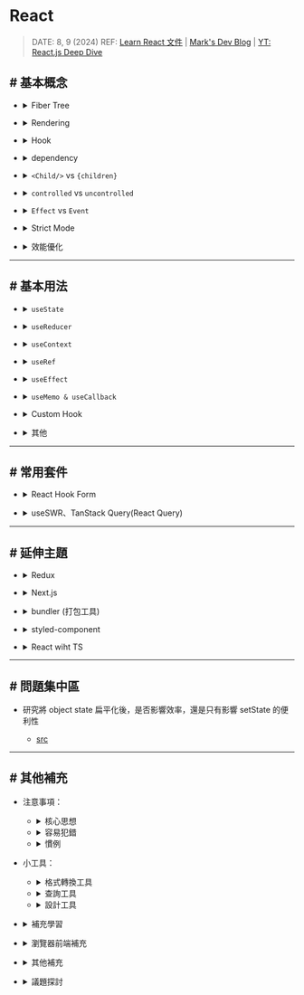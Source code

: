 ##### <!-- 收起 -->

<!----------- ref start ----------->

[Multipart Namespace Components: Addressing RSC and Dot Notation Issues]: https://ivicabatinic.from.hr/posts/multipart-namespace-components-addressing-rsc-and-dot-notation-issues
[在 useEffect 中使用 Promise + seState 會特別處理嗎 unmounted 的情況嗎？]: https://www.facebook.com/groups/f2e.tw/permalink/8209556222415004/
[Update to remove the "setState on unmounted component" warning]: https://github.com/reactwg/react-18/discussions/82
[React 文件：使用 TypeScript]: https://zh-hans.react.dev/learn/typescript
[《React 思維進化》 筆記系列]: https://medium.com/@linyawun031/react-dom-virtual-dom-與-react-element-af47110e2ec4
[Advanced React Component Design with TypeScript]: https://medium.com/漸強實驗室-crescendo-lab-engineering-blog/advanced-react-component-design-with-typescript-b679b85ad719
[Intersection Observer]: https://developer.mozilla.org/zh-CN/docs/Web/API/Intersection_Observer_API
[Object.is]: https://developer.mozilla.org/zh-CN/docs/Web/JavaScript/Reference/Global_Objects/Object/is
[Rspack]: https://rspack.dev/zh/
[webpack]: https://webpack.docschina.org/concepts/
[Vite]: https://cn.vitejs.dev/guide/
[React Compiler]: https://react.dev/learn/react-compiler
[Bundlephobia]: https://bundlephobia.com/
[簡化模擬 useState 行為]: ../src/code/useStateMock.js
[The Rules of React]: https://gist.github.com/sebmarkbage/75f0838967cd003cd7f9ab938eb1958f
[各種格式轉換]: https://transform.tools/html-to-jsx
[The how and why on React’s usage of linked list in Fiber to walk the component’s tree]: https://angularindepth.com/posts/1007/the-how-and-why-on-reacts-usage-of-linked-list-in-fiber-to-walk-the-components-tree
[In-depth explanation of state and props update in React]: https://angularindepth.com/posts/1009/in-depth-explanation-of-state-and-props-update-in-react
[Inside Fiber: in-depth overview of the new reconciliation algorithm in React]: https://angularindepth.com/posts/1008/inside-fiber-in-depth-overview-of-the-new-reconciliation-algorithm-in-react
[YT: React.js Deep Dive]: https://youtu.be/7YhdqIR2Yzo?list=PLxRVWC-K96b0ktvhd16l3xA6gncuGP7gJ
[Why React Context is Not a "State Management" Tool (and Why It Doesn't Replace Redux)]: https://blog.isquaredsoftware.com/2021/01/context-redux-differences/
[react-reconciler]: https://www.npmjs.com/package/react-reconciler
[圖解 React]: https://7km.top/main/macro-structure/
[mini-react 翻譯？]: https://github.com/lizuncong/mini-react
[Introducing the React Profiler]: https://legacy.reactjs.org/blog/2018/09/10/introducing-the-react-profiler.html
[Profile a React App for Performance]: https://kentcdodds.com/blog/profile-a-react-app-for-performance
[React as a UI Runtime]: https://overreacted.io/react-as-a-ui-runtime/
[Getting Closure on React Hooks]: https://www.swyx.io/hooks
[互動式視覺化 React hooks 時間軸]: https://julesblom.com/writing/react-hook-component-timeline
[A (Mostly) Complete Guide to React Rendering Behavior]: https://blog.isquaredsoftware.com/2020/05/blogged-answers-a-mostly-complete-guide-to-react-rendering-behavior/
[Mark's Dev Blog]: https://blog.isquaredsoftware.com/series/blogged-answers/
[React 開發者一定要知道的底層機制 — React Fiber Reconciler]: https://medium.com/starbugs/react-開發者一定要知道的底層架構-react-fiber-c3ccd3b047a1
[state structure]: https://zh-hans.react.dev/learn/choosing-the-state-structure
[React 18 effect 函式執行兩次的原因及 useEffect 常見情境]: https://medium.com/@linyawun031/react-react-18-effect-函式執行兩次的原因及-useeffect-常見情境-2dc65c18b64b
[React 18 新功能之自動批次更新]: https://juejin.cn/post/7153814771937067044
[Learn React 文件]: https://react.dev/learn
[React Profiler]: https://max80713.medium.com/使用-react-profiler-來觀察-react-web-app-的渲染狀況並進行效能優化-bde15fe3d267
[why-did-you-render]: https://segmentfault.com/a/1190000023031115

<!----------- ref end ----------->

# React

> DATE: 8, 9 (2024)
> REF: [Learn React 文件] | [Mark's Dev Blog] | [YT: React.js Deep Dive]

## # 基本概念

<!-- Fiber Tree -->

- <details close>
  <summary>Fiber Tree</summary>

  <!-- REF -->

  - <details close>
    <summary>REF</summary>

    - [React 開發者一定要知道的底層機制 — React Fiber Reconciler]
    - [Inside Fiber: in-depth overview of the new reconciliation algorithm in React]
    - [The how and why on React’s usage of linked list in Fiber to walk the component’s tree]
    - [Fiber Object](../src/code/fiber.types.ts.md)

    </details>

  <!-- 行為特性 -->

  - <details close>
    <summary>行為特性</summary>

    - `Fiber`：An unit of work for React to process
    - 改為 `Fiber`，使 render work 可切分成 `chunks`，因此可加入 `Scheduler` 按照優先程度調配 work 順序，因此也可重做 work，也可丟棄不需要的 work
    - 改變：Stack (recursion) -> `Linked List (workLoop)`。因此可隨時中斷再繼續，也可調整插入優先 work
    - Diff 改用 `heuristic algorithm`，使得 O(n³) -> `O(n)`

    </details>

  <!-- 結構分析 -->

  - <details close>
    <summary>結構分析</summary>

    - 轉換過程：`JSX` -> `React Elements` (tree) -> `Fiber Nodes` (tree)

    - Linked List 指向：`child` 指向第一個子節點，`sibling` 指向下一個兄弟節點，`return` 指向要返回的父節點

    - DFS：`child` -> `self` -> `sibling` (最後可以直接 return 回父節點)

    </details>

  <!-- 其他補充 -->

  - <details close>
    <summary>其他補充</summary>

    - 與以前的 VDOM Tree 結構不一樣，因為現在使用 Fiber object 而稱為 Fiber Tree
      (但其實就是 VDOM 的部分，但有在討論用哪個名詞較為恰當，目前查到的用詞幾乎都是稱呼 VDOM，筆記中我也直接稱為 `VDOM`)

    </details>

  <!-- 圖片說明 -->

  - <details close>
    <summary>圖片說明</summary>

    ![](../src/image/Fiber_Tree.gif)

    </details>

  </details>

<!-- Rendering -->

- <details close>
  <summary>Rendering</summary>

  <!-- REF -->

  - <details close>
    <summary>REF</summary>

    - [A (Mostly) Complete Guide to React Rendering Behavior]
    - [互動式視覺化 React hooks 時間軸]
    - [In-depth explanation of state and props update in React]

    </details>

  - 一般提到的 Render 是指 Reconciler 的 `render phase`

  <!-- 名詞解釋 -->

  - <details close>
    <summary>名詞解釋</summary>

    <!-- Render -->

    - <details close>
      <summary>Render</summary>

      - 定義：在 React 中指的是製作 VDOM
      - 細節：

        - 也就是會執行一遍 Functional Component 內部的 render logic
        - 沒使用 Hook 優化的計算都會再計算一次
        - 如果 child 的 component type & key 相同，則會直接將計算結果更新在舊有的 Fiber object

      - 解釋：

        - 為了避免與 VDOM Render 搞混，React 官方將 `browser rendering` 稱為 `painting`
        - 而在更新 real DOM 之後，瀏覽器就會重新繪製螢幕，這個過程原本應該稱為 `browser rendering`

      </details>

    <!-- Reconciliation -->

    - <details close>
      <summary>Reconciliation</summary>

      - 定義：re-render 後，VDOM 會先與 last VDOM 做比對，再將差異更新到 real DOM 的過程

      </details>

    </details>

  <!-- 渲染流程 -->

  - <details close>
    <summary>頁面渲染流程</summary>

    - 流程：`Scheduler` -> `Reconciler` -> `Renderer`

    <!-- Scheduler -->

    - <details close>
      <summary>Scheduler</summary>

      - 按照優先程度調配 Reconciler 執行 work 的順序

      </details>

    <!-- Reconciler -->

    - <details close>
      <summary>Reconciler</summary>

      - `render phase`

        - (1)製作 VDOM (2)比較新舊 VDOM 差異
        - 非同步
        - 主要目的：生成 `Fiber Tree` & `Effect List`
        - `Fiber Tree` 生成：JSX -> React Elements (tree) -> Fiber Nodes (tree)

        <!-- re-render 細節 -->

        - <details close>
          <summary>re-render 細節</summary>

          - `workInProgress tree` 生成：每個 node 各自帶有 `side effects` 的 Fiber Tree
          - `Effect List` 生成：workInProgress tree 與 current tree 比較差異，得出需要執行的 side effects 列表 (因而不用再遍歷 Tree)
          - `current tree` 更新：最後將 workInProgress tree 更新到 current tree

          </details>

      - `commit phase`

        - 套用到 real DOM (但不管 browser render 的執行)
        - 同步
        - 執行 side effect：`DOM 操作`、`部分 lifecycle method`
        - 更新 DOM 需要一氣呵成不中斷，才不會造成視覺上的不連貫
        - 此階段也就是更新圖中 DOM Tree 的部分

          ![](../src/image/Brower_Render.png)

      </details>

    <!-- Renderer -->

    - <details close>
      <summary>Renderer</summary>

      - 負責將變化的元件渲染到各種介面的畫面上

      </details>

    </details>

  <!-- 行為特性 -->

  - <details close>
    <summary>行為特性</summary>

    - `setState`、`dispatch` 後，會先檢查是否為新的 state

    - 確認為新的 state 後，會觸發 queue a re-render，先將狀態更新放進一個 queue

    <!-- 單一事件下會一起只做一次更新 (Automatic Batching：v18 前後為兩種版本) -->

    - <details close>
      <summary>單一事件下會一起只做一次更新 (Automatic Batching：以 v18 前後區分為兩種 作用範圍)</summary>

      - REF: [React 18 新功能之自動批次更新]

      - 作用範圍

        - before：every single `React event`
        - after：every single event loop tick (包含 `setTimeout`、`await` 等等)

      <!-- EX. -->

      - <details close>
        <summary>EX.</summary>

        - before：3 次 render (0 & 1 / 2 / 3)
        - after：2 次 render (0 & 1 / 2 & 3)

        ```js
        const [counter, setCounter] = useState(0)

        const onClick = async () => {
          setCounter(0)
          setCounter(1)

          const data = await fetchSomeData()

          setCounter(2)
          setCounter(3)
        }
        ```

        </details>

      </details>

    - parent 的狀態更新後，整個 parent 底下的 VDOM 都會 re-render
    - re-render 不代表 re-create Fiber object (可能會將計算結果更新 old Fiber object)
    - 如果 child 使用 React.memo()，則會先進行 props 的比較，再決定是否 re-render

    </details>

  <!-- 避免作法 -->

  - <details close>
    <summary>避免作法</summary>

    <!-- 避免在 Component 內部創建其他 Component type -->

    - <details close>
      <summary>避免在 Component 內部創建其他 Component type</summary>

      ```js
      // X 錯誤
      function ParentComponent() {
        function ChildComponent() {}

        return <ChildComponent />
      }

      // O 正確
      function ChildComponent() {}
      function ParentComponent() {
        return <ChildComponent />
      }
      ```

      </details>

    <!-- 避免在 render logic 中 setState -->

    - <details close>
      <summary>避免在 render logic 中 setState</summary>

      ```js
      // X 錯誤
      function Parent() {
        const [state, setState] = useState()
        setState()

        return <Child />
      }

      // O 正確
      function Parent() {
        const [state, setState] = useState()
        const handleClick = () => {
          setState()
        }

        return <Child onClick={handleClick} />
      }
      ```

      </details>

    </details>

  <!-- 其他補充 -->

  - <details close>
    <summary>其他補充</summary>

    - VDOM re-render 在一般情況下都算可接受範圍，而且 React 就是靠著 VDOM re-render 來快速判斷要更改哪些 real DOM 的部分
    - 主要影響效能的在於更改 real DOM
    - 可注意 `<Child />` 與 `{children}` 在 render 上的差異，一些情況可利用 `{children}` 方式避免不必要的 re-render

    </details>

  <!-- 簡易結論 -->

  - <details close>
    <summary>簡易結論</summary>

    - 一般使用情況，re-render 幾乎不影響效能
    - 但應避免濫用導致的不必要的 re-render (EX. useEffect 的濫用)
    - 只在真實感受到效能不好的地方，再針對使用 memo 等做優化

    </details>

  </details>

<!-- Hook -->

- <details close>
  <summary>Hook</summary>

  - REF: [Getting Closure on React Hooks]
  - 底層

    - 實際上，React 將一個 component 所有的 Hook 存為 fiber object 中的一個 linked list
    - 再將整個表層複製到 component 中

  - Hook 是特殊的函數，只在 React 渲染時有效 (Component、Hook)
  - 只在 component 內最頂層的作用域 call Hook

    - Hooks 將始終以相同的順序被呼叫
    - 有利於 Linter 捕捉到大多數錯誤

  </details>

<!-- dependency -->

- <details close>
  <summary>dependency</summary>

  - 行為定義

    - default：每次渲染都執行
    - empty array：僅在元件掛載時執行
    - dependencies：檢查全部都不變，則跳過內部邏輯執行

  - 只能 & 只需 & 必需依賴 `reactive values`
  - reactive values：`props`、`state`、`memo`、`callback`、`parent's ref & setState`..etc (包含從這些值計算而來的值)
  - 透過 [Object.is] 進行比較

  </details>

<!-- `<Child />` vs `{children}` -->

- <details close>
  <summary><code>&lt;Child/&gt;</code> vs <code>{children}</code></summary>

  - `<Child />` 是在 parent 上渲染 Child。`{children}` 則是將渲染好的 children 傳入
  - 因此使用 `{children}` 可以用來分離 state 與 UI，避免 parent 的 state 改變觸發 children 進行不必要的 re-render
  - 當 `{children}` 本身內部進行 re-render 時，因為可以重用 Fiber object，所以也不會造成 parent 不必要的 re-render

  ```js
  // EX. Click 之後，"<Child />" 會 re-render，但 "children" 不會 re-render

  function Parent({ children }) {
    const [state, setState] = useState(0)
    const handleClick = () => setState(state + 1)

    return (
      <>
        <button onClick={handleClick}>Click</button>
        <Child />
        {children}
      </>
    )
  }
  ```

  </details>

<!-- controlled vs uncontrolled component -->

- <details close>
  <summary><code>controlled</code> vs <code>uncontrolled</code></summary>

  - controlled component：狀態由 parent (prop) 控制
  - uncontrolled component：狀態由 self (state 或 DOM) 控制

  </details>

<!-- Effect & Event -->

- <details close>
  <summary><code>Effect</code> vs <code>Event</code></summary>

  - Effect：監聽`狀態改變`，自動做的事

    - EX. 特定頁面渲染時，自動執行的事

  - Event：監聽某個`動作觸發`，執行的事

    - EX. onClick 時觸發的事

  - 衍伸

    - useEffectEvent 則是想在 Effect 中，監聽 "執行 Effect" 這個`動作`時，觸發執行的 Event

  </details>

<!-- Strict Mode -->

- <details close>
  <summary>Strict Mode</summary>

  - REF: [React 18 effect 函式執行兩次的原因及 useEffect 常見情境]

  - React 18 嚴格模式下，會在 `開發模式` 中故意調用兩次 setState、mount 等等，用來檢測是否有不期望的副作用

  - EX. 可看到出現兩次 log

    ```js
    setNumber((n) => {
      console.log(n)
      return n + 1
    })
    ```

  </details>

<!-- 效能優化 -->

- <details close>
  <summary>效能優化</summary>

  - 工具：React DevTools Profiler

    - [Introducing the React Profiler]
    - [Profile a React App for Performance]

  - 參考方向

    - 60 FPS 符合一般人眼需求，此時一幀約為 16 ms，因此若一次 re-render 超過 `16 ms`，則會有體感上的不順暢

  - 其他補充

    - `transform` 可避免 reflow，會直接 repaint，只用 GPU 計算，讓畫面看起來有改變

    <!-- React 針對每一幀的優化的一種做法 -->

    - <details close>
      <summary>React 針對每一幀的優化的一種做法</summary>
      - 一幀：Events -> JS -> rAF -> Layout -> Paint -> rIC
      - 並非每一幀都會執行 rIC，只有在做完前面流程後，還有剩餘的時間才會執行
      - 如果執行了 rIC，需等該 rIC 的 callback 執行結束後才進入下一幀
      - React 將一些高優先級如 animation 放到 rAF，而一些低優先級如 network I/O 放到 rIC

      </details>

  - 注意事項

    - React 在`開發模式`中，運行速度慢很多
    - 絕對渲染時間：不要使用`開發模式`來測量，僅使用`生產模式`做測量

  </details>

---

## # 基本用法

<!-- useState -->

- <details close>
  <summary><code>useState</code></summary>

  <!-- 使用時機 -->

  - <details close>
    <summary>使用時機</summary>

    - 普通變數無法滿足時，才使用 state
    - 需要記憶狀態且觸發 render 的情境

    </details>

  <!-- 行為特性 -->

  - <details close>
    <summary>行為特性</summary>

    - [簡化模擬 useState 行為]
    - 如同一張快照，在同一次渲染過程中不變
    - 同一次事件內，批次處理 (`batching`) 所有 setState

    <!-- setState 若使用函數當參數，此函數稱 `updater function`，執行時會取出新的 state 來處理 -->

    - <details close>
      <summary>setState 若使用函數當參數，此函數稱 <code>updater function</code>，執行時會取出新的 state 來處理</summary>

      ```js
      // EX. updater function: (ms) => ms + 1
      setMyState((ms) => ms + 1)
      ```

      </details>

    </details>

  <!-- 推薦作法 -->

  - <details close>
    <summary>推薦作法</summary>

    - <details close>
      <summary>將<code>相關的</code>盡可能合併為更少的 state</summary>

      ```js
      // X
      const [x, setX] = useState(0)
      const [y, setY] = useState(0)

      // O
      const [position, setPosition] = useState({ x: 0, y: 0 })
      ```

      ```js
      // X
      const [isSending, setIsSending] = useState(false)
      const [isSent, setIsSent] = useState(false)

      // O
      const [status, setStatus] = useState('typing') // 'typing', 'sending', 'sent'
      const isSending = status === 'sending'
      const isSent = status === 'sent'
      ```

      </details>

    - 盡可能將 state 放在 child
    - 狀態提升：將 shared state 往上提，往下傳
    - 透過 `reducer` 來減少「不可能」state (可視作 "組合 state")

    </details>

  <!-- 避免作法 -->

  - <details close>
    <summary>避免作法</summary>

    - 避免對 state 做任何 mutation

    <!-- 避免重複的 state -->

    - <details close>
      <summary>避免重複的 state</summary>

      ```js
      const [items, setItems] = useState(initialItems)
      // X 與 items 重複
      const [selectedItem, setSelectedItem] = useState(items[0])
      // O 只保留必要的
      const [selectedId, setSelectedId] = useState(0)
      ```

      </details>

    <!-- 避免冗餘 -->

    - <details close>
      <summary>避免冗餘</summary>

      - 在渲染期間從 props 或 state 中計算出一些訊息，則不應該再放到該元件的其他 state 中

      </details>

    <!-- 避免過度巢狀 -->

    - <details close>
      <summary>避免過度巢狀</summary>

      - 建議將巢狀結構`扁平化`(`規範化`) ([扁平化範例](../src/code/flat_struct.js))
      - 若情況允許，則用子元件攤平，比較易懂

      </details>

    - 避免在 state 中鏡像 props (除非想防止更新 prop，而此時通常 prop 命名為 initialXX 或 defaultXX)

    </details>

  <!-- 其他補充 -->

  - <details close>
    <summary>其他補充</summary>

    - 將 state 視為變動的部分 -> 可變動的越多，bug 也越易出現
    - "讓你的狀態盡可能簡單，但不要過於簡單"
    - `Single source of truth`：對於每個獨特的狀態，都應該存在且只存在於一個指定的元件中作為 state。這項原則也被稱為擁有 "可信任單一資料來源"
    - REF: [state structure]

    </details>

  </details>

<!-- useReducer -->

- <details close>
  <summary><code>useReducer</code></summary>

  <!-- 使用時機 -->

  - <details close>
    <summary>使用時機</summary>

    - 有太過複雜的 setState 邏輯時，將狀態的邏輯統一寫在 reducer 內，達到`關注點分離`
    - 一整套的 setState 組合 (EX. 一個 action 要對兩個 state 做更新的組合)

    </details>

  <!-- 行為特性 -->

  - <details close>
    <summary>行為特性</summary>

    - `dispatch` 一個 `action` 到 `reducer` 中，依照其中的邏輯進行更新 `state`
    - 透過發送要做的動作，有別於 `useState` 是直接告知要改為哪個 state
    - dispatch (function) / action (object) / reducer (function)

    </details>

  <!-- 推薦作法 -->

  - <details close>
    <summary>推薦作法</summary>

    - 建議使用 `switch / case` 寫法，且都用 `{ }` 包住
    - 維持 pure 寫法
    - 一個有意義的 action，會是組合所有相關 state 的更新，在同一次 dispatch 中進行 (而不是每個 state 分開做 dispatch)

    </details>

  <!-- 避免作法 -->

  - <details close>
    <summary>避免作法</summary>

    - 避免將其他`業務邏輯`也移動到 reducer，而是只放`狀態更新`的邏輯

    </details>

  <!-- 其他補充 -->

  - <details close>
    <summary>其他補充</summary>

    - 命名由來參考 `reduce()`。都是接受 當前狀態 和 action，然後返回 下個狀態
    - 因為獨立在 component 外，所以可以單獨做狀態更新邏輯的`測試`
    - 常與 `context` 搭配使用

    </details>

  </details>

<!-- useContext -->

- <details close>
  <summary><code>useContext</code></summary>

  <!-- 使用時機 -->

  - <details close>
    <summary>使用時機</summary>

    - 多個 component 中需共用 state
    - 多層巢狀 component 的組合

    </details>

  <!-- 行為特性 -->

  - <details close>
    <summary>行為特性</summary>

    - 讓 props 直達目的 component，而不需透過中間層傳遞
    - 更直接知道 props 來源，而不需再一層層追朔
    - 當 state 更新時，取用 state (也就是使用 useContext) 的 child 都會排進 re-render

    <!-- 在同一次 state 更新中，同一個 component 只會進行一次 re-render -->

    - <details close>
      <summary>在同一次 state 更新中，同一個 component 只會進行一次 re-render</summary>

      - EX. 巢狀中可能 (1) parent re-render 觸發 child re-render (2) child 本身也使用 useContext 也觸發 re-render
      - 但因為 parent 觸發的會先進行，此時 child re-render 後將 child 自身的 render queue 也清空了，因此就不會再 re-render 一次

      </details>

    </details>

  <!-- 推薦作法 -->

  - <details close>
    <summary>推薦作法</summary>

    - 用來管理複雜的狀態時，搭配 reducer 使用，會建議將 state & dispatch 分別建立兩個 context
    - 若傳遞的 value 是 object，則需使用 `usememo` 優化
    - 可適時將 (1) provider 包覆下 (2) 使用 `useContext` 下 的第一層 child 進行 `React.memo()` 優化
      (讓只有真的使用 `useContext` 的那些 component 進行 re-render)
      (但依然是只在效能耗費很大情況下使用)

    </details>

  <!-- 避免作法 -->

  - <details close>
    <summary>避免作法</summary>

    - 避免過度使用。在使用之前，先試試 (1)傳遞 props (2)將 JSX 當作 children 傳遞。兩者皆無法滿足才使用 context

    </details>

  <!-- 其他補充 -->

  - <details close>
    <summary>其他補充</summary>

    - 注意 context 並非 狀態管理工具
    - 可搭配客製化 Hook 使用
    - 一般在 Theme、Auth、Route 會使用

    </details>

  <!-- 經驗分享 -->

  - <details close>
    <summary>經驗分享</summary>

    - 使用 context 做全域時，即便在一個有 2000 個 component 的專案中，也不會感受到 re-render 的卡頓

    </details>

  </details>

<!-- useRef -->

- <details close>
  <summary><code>useRef</code></summary>

  <!-- 使用時機 -->

  - <details close>
    <summary>使用時機</summary>

    - 當希望元件「記住」訊息，但不觸發渲染
    - 用於低階 component 內的 DOM
    - 常用來儲存 `timeout ID`、`DOM 元素`、`其他不影響渲染的物件`

      - 呼叫 React 未暴露的瀏覽器 API
      - 當一則資訊僅被事件處理器需要，且更改它不需要重新渲染時

    </details>

  <!-- 行為特性 -->

  - <details close>
    <summary>行為特性</summary>

    <!-- 模擬 useRef 行為 -->

    - <details close>
      <summary>簡化模擬 useRef 行為</summary>

      ```js
      // React 内部
      function useRef(initialValue) {
        const [ref, unused] = useState({ current: initialValue })
        return ref
      }
      ```

      </details>

    - ref 就像是元件的一個不被 React 追蹤的秘密口袋
    - 更新時不會觸發 re-render
    - JSX 上的 `ref` 是 React 的屬性，而非原生 HTML 屬性

    </details>

  <!-- 使用方式 -->

  - <details close>
    <summary>使用方式</summary>

    <!-- 存取 DOM 元素，可以傳遞 `Ref Object` 或 `Callback` -->

    - <details close>
      <summary>存取 DOM 元素，可以傳遞 <code>Ref Object</code> 或 <code>Callback</code></summary>

      <!-- Ref Object -->

      - <details close>
        <summary>Ref Object</summary>

        - EX. `<div ref={myRef}>`
        - React `自動`處理
        - 會將對應的 DOM 元素放入 myRef.current
        - 當元素從 DOM 中刪除時，會將 myRef.current 更新為 null

        </details>

      <!-- Callback -->

      - <details close>
        <summary>Callback</summary>

        - EX. `<div ref={(node)=>{ myRef.current=node }}>`
        - 需要`手動`處理寫入與移除
        - 未知數量的情況下，就得使用 callback

          ```js
          function Component({ items }) {
            const itemsRef = useRef(null)

            const getMap = () => {
              if (!itemsRef.current) itemsRef.current = new Map()
              return itemsRef.current
            }

            const callbackRef = (node) => {
              const map = getMap()
              if (node) map.set(cat, node)
              else map.delete(cat)
            }

            // 未來版本提供的使用方式，如同 useEffect 那樣使用 return
            const callbackRef2 = (node) => {
              const map = getMap()
              map.set(cat, node)

              return () => {
                map.delete(cat)
              }
            }

            return (
              <>
                items.map((item) => <div key={item.id} ref={callbackRef} />)
              </>
            )
          }
          ```

        </details>

      </details>

    <!-- `React.forwardRef()`：用以包住 child，才能讓 ref 往 child 傳遞下去 -->

    - <details close>
      <summary><code>React.forwardRef()</code>：用以包住 child，才能讓 ref 往 child 傳遞下去</summary>

      - React 故意為之，在一般情況阻擋 ref 傳遞。而必須刻意使用 forwardRef

      </details>

    <!-- `useImperativeHandle`：在 child 中，用以指定暴露給外部的 ref 範圍 -->

    - <details close>
      <summary><code>useImperativeHandle</code>：在 child 中，用以指定暴露給外部的 ref 範圍</summary>

      - parent 的 ref 將只是由 useImperativeHandle 建立的 object，而不是 DOM 元素

      ```js
      // EX. 如此 parent 只能 ref 到 input 的 focus()
      const MyInput = forwardRef((props, ref) => {
        const realInputRef = useRef(null)

        useImperativeHandle(ref, () => ({
          focus() {
            realInputRef.current.focus()
          },
        }))

        return <input {...props} ref={realInputRef} />
      })
      ```

      </details>

    </details>

  <!-- 推薦作法 -->

  - <details close>
    <summary>推薦作法</summary>

    - 視為脫圍機制：只用在溝通 React 外系統
    - 用於非破壞性操作 (EX. 聚焦、滾動、測量)
    - 用於`低階`而非高階 component 中，以避免對 DOM 結構的意外依賴 (EX. 在 button 而不要在 page)

    </details>

  <!-- 避免作法 -->

  - <details close>
    <summary>避免作法</summary>

    - 避免在渲染過程中讀取或寫入 ref.current
    - 避免用來更改由 React 管理的 DOM 節點 (EX. ref.current.remove())
    - 如果很大一部分 應用程式邏輯 和 資料流 都依賴 ref，可能需要重新思考使用方式

    </details>

  </details>

<!-- useEffect -->

- <details close>
  <summary><code>useEffect</code></summary>

  <!-- 使用時機 -->

  - <details close>
    <summary>使用時機</summary>

    - 脱危機制：用來跟外部系統互動，用來將元件與 React 以外的系統同步
    - 只能做兩件事：開始同步某些東西，然後停止同步它
    - 用在當只要元件渲染就必需觸發的事件，而不是綁定特定事件的情況

    - 常用情境

      - 元件出現在螢幕上時發送的分析日誌
      - 設定伺服器連線、網路、第三方函式庫
      - 根據 state 控制非 React 元件

    </details>

  <!-- 行為特性 -->

  - <details close>
    <summary>行為特性</summary>

    - 開始同步外部系統：useEffect 內部所寫的就是同步的動作
    - 停止同步外部系統：return 所寫的就是 cleanup 的動作
    - component 卸載時，也會執行最後一次 cleanup

    <!-- dependency 更新，執行順序：`state 更新觸發 re-render` -> `commit to real DOM` -> `useEffect 檢查 dependency` -> `last useEffect cleanup` -> `重新執行 useEffect` -->

    - <details close>
      <summary>dependency 更新，執行順序：<code>state 更新觸發 re-render</code> -> <code>commit to real DOM</code> -> <code>useEffect 檢查 dependency</code> -> <code>last useEffect cleanup</code> -> <code>重新執行 useEffect</code></summary>

      - 有機會在正式環境再用以下範例做一次實驗驗證

        - 因為在官網文件上的 sandbox 執行時，會等 useEffect 執行完成才更新畫面

        ```js
        import { useState, useEffect } from 'react'
        const serverUrl = 'https://localhost:1234'

        function ChatRoom({ roomId }) {
          console.log('render11...')
          const now = performance.now()
          while (performance.now() - now < 5000) {}

          useEffect(() => {
            const connection = createConnection(serverUrl, roomId)
            const now = performance.now()
            while (performance.now() - now < 5000) {}
            console.log('connect...')
            connection.connect()

            return () => {
              const now = performance.now()
              while (performance.now() - now < 5000) {}
              console.log('cleanup...')
              connection.disconnect()
            }
          }, [roomId])

          const now = performance.now()
          while (performance.now() - now < 5000) {}
          console.log('render22...')

          return <h1>歡迎到 {roomId}！</h1>
        }

        export default function App() {
          const [roomId, setRoomId] = useState('general')
          const [show, setShow] = useState(false)
          return (
            <>
              <label>
                選擇聊天室：{' '}
                <select
                  value={roomId}
                  onChange={(e) => setRoomId(e.target.value)}
                >
                  <option value='general'>一般</option>
                  <option value='travel'>旅遊</option>
                  <option value='music'>音樂</option>
                </select>
              </label>
              <button onClick={() => setShow(!show)}>
                {show ? '關閉' : '打開'}
              </button>
              {show && <hr />}
              {show && <ChatRoom roomId={roomId} />}
            </>
          )
        }

        function createConnection(serverUrl, roomId) {
          return {
            connect() {
              console.log('✅ 連接 "' + roomId + '" 房間：' + serverUrl + '...')
            },
            disconnect() {
              console.log('❌ 斷開 "' + roomId + '" 房間：' + serverUrl)
            },
          }
        }
        ```

      </details>

    </details>

  <!-- 推薦作法 -->

  - <details close>
    <summary>推薦作法</summary>

    - 時常優先思考是否不需要 Effect，而是適合其他方法。Effect 被當作最後手段 (`Event` 是執行 side effect 的最佳位置，如 onClick)
    - 程式碼中的每個 Effect 應該代表一個「獨立的同步過程」，但避免將一個內聚的邏輯拆分成多個獨立的 Effects
    - 對每個 Effect 單獨思考，而不是以 component 的生命週期的角度思考
    - 大部分使用上，都會需要指定 cleanup 動作
    - 盡可能少直接使用`原始 useEffect` (應該包成 custom hook)
    - 將不必要或不想要觸發 Effect 的邏輯 (非響應式邏輯) 分離出來 (目前可用 useRef，未來使用 useEffectEvent)

    <!-- 將 Effect 中，不需要呈現在畫面的變數，用 useRef 取代 useState -->

    - <details close>
      <summary>將 Effect 中，不需要呈現在畫面的變數，用 useRef 取代 useState</summary>

      ```js
      // 例如讓按鈕可以清除監聽，需要控制他，但不用畫出他
      function Component() {
        const id = useRef(null)

        const handleClear = () => {
          clearInterval(id)
          id.current = null
        }

        useEffect(() => {
          id.current = setInterval(() => {}, 1000)
          return handleClear
        }, [])

        return <button onClick={handleClear}>Clear</button>
      }
      ```

      </details>

    <!-- Race Condition (競態條件)：用 ignore 來避免非同步產生的覆蓋 -->

    - <details close>
      <summary>Race Condition (競態條件)：用 ignore 來避免非同步產生的覆蓋</summary>

      ```js
      useEffect(() => {
        let ignore = false

        async function startFetching() {
          const json = await fetchTodos(userId)
          if (!ignore) setTodos(json)
        }

        startFetching()

        return () => {
          ignore = true
        }
      }, [userId])
      ```

      </details>

    <!-- Effect 中使用 setState 時，若不需依賴該 state 的情況下，則使用 callback 方式來 setState -->

    - <details close>
      <summary>Effect 中使用 setState 時，若不需依賴該 state 的情況下，則使用 callback 方式來 setState</summary>

      - EX. `setMessages(msgs => [...msgs, receivedMessage])`

      </details>

    </details>

  <!-- 避免作法 -->

  - <details close>
    <summary>避免作法</summary>

    - 避免用來處理「特定的使用者互動」事件 (優先考慮放在 onClick 等地方做處理)
    - 避免自己選擇 dependency，而是將需要的都放進來，把不想要依賴的部分重構

    <!-- 避免將 object 當作 dependency (而是用 obj.property) -->

    - <details close>
      <summary>避免將 object 當作 dependency (而是用 obj.property)</summary>

      - 雖然 parent re-render 本來就會使 child re-render，所以傳入 object prop 也可以。但需注意 child 的 useEffect 等使用 prop 當 dependency 的寫法

      ```js
      // X
      function Component({ props }) {
        useEffect(() => {
          dosomething(props.id, props.name)
        }, [props])
      }

      // O
      function Component({ props }) {
        useEffect(() => {
          dosomething(props.id, props.name)
        }, [props.id, props.name])
      }

      // O
      function Component({ props }) {
        const { id, name } = props
        useEffect(() => {
          dosomething(id, name)
        }, [id, name])
      }
      ```

      </details>

    <!-- 避免用來監聽一個 state 再去更新另一個 state (而是直接寫在 render logic) -->

    - <details close>
      <summary>避免用來監聽一個 state 再去更新另一個 state (而是直接寫在 render logic)</summary>

      - 因為 state 改變就會 re-render，就會重跑一次 rednder logic
      - 若是想減少昂貴的計算，則是用 `useMemo`

      ```js
      // X
      function Component() {
        const [state1, setState1] = useState()
        const [state2, setState2] = useState()

        useEffect(() => {
          setState2(state1 + 1)
        }, [state1])
      }

      // O
      function Component() {
        const [state1, setState1] = useState()
        const state2 = state1 + 1
      }
      ```

      ```js
      // X
      function Component({ items }) {
        const [selection, setSelection] = useState(null)

        useEffect(() => {
          setSelection(null)
        }, [items])
      }

      // O
      function Component({ items }) {
        const [selectedId, setSelectedId] = useState(null)
        const selection = items.find((item) => item.id === selectedId) ?? null
      }
      ```

      </details>

    <!-- 避免用來處理只需在 APP 啟動時做一次的初始化動作 (而是放在 React 之外處理) -->

    - <details close>
      <summary>避免用來處理只需在 APP 啟動時做一次的初始化動作 (而是放在 React 之外處理)</summary>

      - 在 APP 的 root 中執行這些內容，而不要在其他 component 頂層執行
      - 若有需要 React 內的值，則在 APP 的 root 中的 useEffect 中處理一次

      </details>

    <!-- 避免在不適合情境使用 `Effect Chain` -->

    - <details close>
      <summary>避免在不適合情境使用 <code>Effect Chain</code></summary>

      - 面臨問題

        - 造成過多次不必要的 re-render
        - 隨著程式碼不斷擴展，很容易不符合新的需求，且難以調整

      - 推薦方法

        - 在 render logic 做計算
        - 在 event functiion 處理判斷邏輯

      - 適用 Effect Chain 的情境

        - 需要`連動的選單`，才確實適合用 `Effect Chain` (EX. 選了國家，才能列出該國家的城市供選擇)

      </details>

    </details>

  <!-- 其他補充 -->

  - <details close>
    <summary>其他補充</summary>

    - React 中將 `Effect` 名詞用來專指 useEffect 所執行內容，廣義的副作用則稱作 side effect

    - `useLayoutEffect` 是 useEffect 的一個變種，可以在 `repaint` 之前觸發，可讓使用者不會看到畫面的變化，而是直接看到最後結果

    - 不能在 server 中執行 Effect

    </details>

  </details>

<!-- useMemo & useCallback -->

- <details close>
  <summary><code>useMemo & useCallback</code></summary>

  <!-- 使用時機 -->

  - <details close>
    <summary>使用時機</summary>

    - 效能優化
    - 理論上，位於越父層的，越需要使用？

    </details>

  <!-- 行為特性 -->

  - <details close>
    <summary>行為特性</summary>

    </details>

  <!-- 推薦作法 -->

  - <details close>
    <summary>推薦作法</summary>

    </details>

  <!-- 避免作法 -->

  - <details close>
    <summary>避免作法</summary>

    - 避免過早使用 useCallback 和 useMemo 等，而是等到出現效能問題的位置，才進行使用

    </details>

  <!-- 其他補充 -->

  - <details close>
    <summary>其他補充</summary>

    - 分析工具：[why-did-you-render] | [React Profiler]

    </details>

  </details>

<!-- Custom Hook -->

- <details close>
  <summary>Custom Hook</summary>

  <!-- 使用時機 -->

  - <details close>
    <summary>使用時機</summary>

    - 用來將 Effect 與 Component 解耦
    - 用來將關注點分離，使 Component 內部只需關注使用的功能，而不會有雜亂的邏輯
    - 用來將相同狀態更新邏輯，給不同 Component 使用

    </details>

  <!-- 行為特性 -->

  - <details close>
    <summary>行為特性</summary>

    - 共享的是`狀態邏輯`，而不是狀態本身

    </details>

  <!-- 推薦作法 -->

  - <details close>
    <summary>推薦作法</summary>

    - 只用在包裝成具體的高階功能

    <!-- 從建立 Custom Hook `清晰的命名`開始 -->

    - <details close>
      <summary>從建立 Custom Hook <code>清晰的命名</code>開始</summary>

      - 如果想不到一個清晰的名稱，可能 Effect 和 Component 其他邏輯耦合度太高，還沒做好被分離的準備
      - 同步外部系統，應使用系統特定術語，且對熟悉該系統的人清晰即可

      </details>

    - 回傳通常以 object 而不是 array (除了包裝 useState 等，固定格式)

    - 命名格式為 use 開頭、駝峰式

    </details>

  <!-- 避免作法 -->

  - <details close>
    <summary>避免作法</summary>

    - 避免將沒有計劃在內部引用其他 Hook 的函數做成 Hook (而是做成 util)
    - 避免包裝成 useEffect 本身的替代品和「生命週期」的 Hook (EX. 避免使用 useMount)

    </details>

  <!-- 其他補充 -->

  - <details close>
    <summary>其他補充</summary>

    - 隨著時間的推移，大部分 Effect 都會存在於 Custom Hook 內部

    </details>

  </details>

<!-- 其他 -->

- <details close>
  <summary>其他</summary>

  <!-- useSyncExternalStore -->

  - <details close>
    <summary><code>useSyncExternalStore</code></summary>

    - 用來訂閱 React 外部可變的值 (外部 store)

    <!-- 說明範例 -->

    - <details close>
      <summary>說明範例</summary>

      <!-- 原本做法：透過 useEffect 手動訂閱 store，並不理想 -->

      - <details close>
        <summary>原本做法：透過 useEffect 手動訂閱 store，並不理想</summary>

        ```js
        // X
        function useOnlineStatus() {
          const [isOnline, setIsOnline] = useState(true)

          useEffect(() => {
            function updateState() {
              setIsOnline(navigator.onLine)
            }

            updateState()

            window.addEventListener('online', updateState)
            window.addEventListener('offline', updateState)
            return () => {
              window.removeEventListener('online', updateState)
              window.removeEventListener('offline', updateState)
            }
          }, [])

          return isOnline
        }

        function ChatIndicator() {
          const isOnline = useOnlineStatus()
        }
        ```

        </details>

      <!-- 推薦做法：改用 useSyncExternalStore 訂閱外部 store -->

      - <details close>
        <summary>推薦做法：改用 useSyncExternalStore 訂閱外部 store</summary>

        ```js
        // O
        function subscribe(callback) {
          window.addEventListener('online', callback)
          window.addEventListener('offline', callback)
          return () => {
            window.removeEventListener('online', callback)
            window.removeEventListener('offline', callback)
          }
        }

        function useOnlineStatus() {
          return useSyncExternalStore(
            subscribe, // 函數不變，則不會重新訂閱
            () => navigator.onLine, // client 取值方式
            () => true // server 取值方式
          )
        }

        function ChatIndicator() {
          const isOnline = useOnlineStatus()
        }
        ```

        </details>

      </details>

    </details>

  <!-- flushSync -->

  - <details close>
    <summary><code>flushSync</code></summary>

    - 用於使 setState 立即觸發 re-render 後，再執行接下去的程式碼
    - EX. 在單次事件中，setState 後使用 ref 讀取 DOM 元素，必須先觸發 re-render 才能得到新的資訊

    </details>

  <!-- Suspense -->

  - <details close>
    <summary><code>Suspense</code></summary>

    - 當 child 還沒好之前，給一個 loading page 用

    </details>

  <!-- use -->

  - <details close>
    <summary><code>use</code> (future)</summary>

    - 設計用意：讓你之後遷移到最終推薦方式你所需要的修改更少

    </details>

  <!-- useEffectEvent -->

  - <details close>
    <summary><code>useEffectEvent</code> (future)</summary>

    - 定義：在 Effect 中，監聽 `執行 Effect` 這個`動作`時，觸發執行的 Event

    <!-- 使用時機 -->

    - <details close>
      <summary>使用時機</summary>

      - 用來使 Effect 內部可以將不需觸發 Effect 的部分提取出來
      - 將 Effect 中 不需響應 與 需要響應 的部分分離

      </details>

    <!-- 最佳實作 -->

    - <details close>
      <summary>最佳實作</summary>

      - 只在 Effect 中，呼叫用 useEffectEvent 建立的 function
      - 永遠不可傳遞給其他 component / hook
      - 永遠伴隨著使用他的 Effect，兩者視為唯一個組合

      </details>

    <!-- 範例說明 -->

    - <details close>
      <summary>範例說明</summary>

      <!-- 問題：使用上並不希望 theme 改變就重連一次 -->

      - <details close>
        <summary>問題：使用上並不希望 theme 改變就重連一次</summary>

        ```js
        function ChatRoom({ roomId, theme }) {
          useEffect(() => {
            const connection = createConnection(serverUrl, roomId)
            connection.on('connected', () => {
              showNotification('Connected!', theme)
            })
            connection.connect()
            return () => connection.disconnect()
          }, [roomId, theme])
        }
        ```

        </details>

      <!-- 解法：使用 `useEffectEvent`，但還在開發中 -->

      - <details close>
        <summary>解法：使用 <code>useEffectEvent</code>，但還在開發中</summary>

        ```js
        function ChatRoom({ roomId, theme }) {
          const onConnected = useEffectEvent(() => {
            showNotification('Connected!', theme)
          })

          useEffect(() => {
            const connection = createConnection(serverUrl, roomId)
            connection.on('connected', () => {
              onConnected()
            })
            connection.connect()
            return () => connection.disconnect()
          }, [roomId])
        }
        ```

        </details>

      <!-- 替代方案：使用 `useRef` -->

      - <details close>
        <summary>替代方案：使用 <code>useRef</code></summary>

        - 我認為差異點在於寫法較不簡潔，且無法透過現有功能自己包裝出一個模擬的 `useEffectEvent`

        ```js
        function ChatRoom({ roomId, theme }) {
          const onConnectedRef = useRef()

          useEffect(() => {
            onConnectedRef.current = () => {
              showNotification('Connected!', theme)
            }
          }, [theme])

          useEffect(() => {
            const connection = createConnection(serverUrl, roomId)
            connection.on('connected', () => {
              onConnectedRef.current()
            })
            connection.connect()
            return () => connection.disconnect()
          }, [roomId])
        }
        ```

        </details>

      </details>

    </details>

  </details>

---

## # 常用套件

<!-- React Hook Form -->

- <details close>
  <summary>React Hook Form</summary>

  - 行為特性：

    - 將渲染的控制狀態交還給瀏覽器原生，submit 時才更新 react 狀態
    - 因為一般來說，react 不需要知道這些狀態改變，只需要 submit 時再知道結果

  - 差異比較：

    - Formik 則是直接與 react state 做綁定同步

  - 發展簡史：

    - Formik 在更早期開發出來，後來 React Hook Form 才出現，使用量在 2022 出現交叉點
    - 目前 React Hook Form 作法更多人推薦

  </details>

<!-- useSWR、TanStack Query -->

- <details close>
  <summary>useSWR、TanStack Query(React Query)</summary>

  - 專門用來處理 fetch 的套件

  <!-- 在 Effect 處理 fetch，而不使用套件面臨的問題 -->

  - <details close>
    <summary>在 Effect 處理 fetch，而不使用套件面臨的問題</summary>

    - 無法 preload & cache

      - render 後才執行 Effect

    - 需處理 Race Condition

      ```js
      function SearchResults({ query }) {
        const [page, setPage] = useState(1)
        const params = new URLSearchParams({ query, page })
        const results = useData(`/api/search?${params}`)

        function handleNextPageClick() {
          setPage(page + 1)
        }
      }

      function useData(url) {
        const [data, setData] = useState(null)

        useEffect(() => {
          let ignore = false
          fetch(url)
            .then((response) => response.json())
            .then((json) => {
              if (!ignore) {
                setData(json)
              }
            })
          return () => {
            ignore = true
          }
        }, [url])

        return data
      }
      ```

    - 容易造成 network waterfall

      - parent Effect 中 fetch，又再觸發 child re-render，child 中又 fetch 又影響他的 child

    - 無法在 server 執行

      - SSR 則需要等 client render 後才能 fetch

    </details>

  <!-- useSWR vs TanStack Query -->

  - <details close>
    <summary>useSWR vs TanStack Query</summary>

    - useSWR (Stale While Revalidate)：用在小型專案，適合那些需要基本的自動重新驗證（refetch）的專案
    - TanStack Query：用在更複雜專案，擁有更加全面的資料管理解決方案，更複雜的 cache、同步、背景更新 等功能

    </details>

  </details>

---

## # 延伸主題

<!-- TODO:此部分內容長大後可以拆分到新檔案 -->

<!-- Redux -->

- <details close>
  <summary>Redux</summary>

  - REF：[Why React Context is Not a "State Management" Tool (and Why It Doesn't Replace Redux)]

  - React-Redux 僅透過 context 傳遞 Redux store instance，而不是當前 state
  - Mark 觀點：如果在應用程式中超過了 2-3 個與狀態相關的 context，那麼等於重新發明弱版 React-Redux，則該切換到使用 Redux

  - `Redux Toolkit` 提供了工具來簡化 Redux 的開發流程，減少 boilerplate
    - EX. 使用 `createSlice` 自動生成 action 和 reducer
    - 使用 `RTK Query` 甚至可能比使用 context 自己處理，還要少 boilerplate

  </details>

<!-- Next.js -->

- <details close>
  <summary>Next.js</summary>

  </details>

<!-- bundler (打包工具) -->

- <details close>
  <summary>bundler (打包工具)</summary>

  - [webpack]
  - [Vite]
  - [React Compiler]
  - [Rspack]

    - rspack 比較像是 webpack, rollup, esbuild 這類更底層的工具
    - rsbuild 比較像是 vite, CRA, vue-cli
    - rspress（ rspack + react ）

  </details>

<!-- styled-component -->

- <details close>
  <summary>styled-component</summary>

  <!-- 行為特性 -->

  - <details close>
    <summary>行為特性</summary>

    - 基於 props 的動態樣式，styled-components 會生成新的 classname 樣式，但舊有的 classname 也會留著，當下次需要時可以省略重新生成相同的樣式

    </details>

  <!-- 推薦作法 -->

  - <details close>
    <summary>推薦作法</summary>

    <!-- 如果是兩個地方分別用到兩個相近的 styled-component，建議封裝成兩個 styled-component -->

    - <details close>
      <summary>如果是兩個地方分別用到兩個相近的 styled-component，建議封裝成兩個 styled-component</summary>

      - 減少條件判斷
      - 更清晰直觀

      </details>

    <!-- 如果是要動態切換，則應該透過 prop 傳入更新，不要在兩個相近的 styled-component 間切換 -->

    - <details close>
      <summary>如果是要動態切換，則應該透過 prop 傳入更新，不要在兩個相近的 styled-component 間切換</summary>

      - 傳入 prop 只會生成新的 classname 替換
      - 切換兩個 styled-component，則會一直換新的 DOM

      </details>

    </details>

  <!-- `Styled Component` & `Mixin` -->

  - <details close>
    <summary><code>Styled Component</code> & <code>Mixin</code></summary>

    - 用於兩種不同情境，通常會在一個複雜的專案中同時使用

    <!-- Styled Component 用來封裝具體的 UI 元素 -->

    - <details close>
      <summary>Styled Component 用來封裝具體的 UI 元素</summary>

      - 適合樣式和結構相對固定、在應用中經常重用的視覺元素。這樣的基礎元件通常具有一定的結構和行為，可以被擴展和組合

        - 視覺和結構固定
        - 需要封裝行為或邏輯
        - 多次重用
        - 提供擴展接口

      <!-- EX. 封裝基礎元件 -->

      - <details close>
        <summary>EX. 封裝基礎元件</summary>

        ```js
        const BaseButton = styled.button`
          padding: 10px;
          border-radius: 5px;
          font-size: 16px;
          cursor: pointer;
        `

        const PrimaryButton = styled(BaseButton)`
          background-color: blue;
          color: white;
        `
        ```

        </details>

      </details>

    <!-- Mixin 用在多個元件間共享通用的樣式邏輯 -->

    - <details close>
      <summary>Mixin 用在多個元件間共享通用的樣式邏輯</summary>

      - 適合需要靈活應用、且與具體結構、元件不強相關的樣式片段

        - 樣式片段不依賴結構
        - 通用的樣式邏輯
        - 跨元件共享樣式

      <!-- EX. 封裝佈局樣式 -->

      - <details close>
        <summary>EX. 封裝佈局樣式</summary>

        ```js
        const flexbox = css`
          display: flex;
          justify-content: ${(props) => props.justify || 'flex-start'};
          align-items: ${(props) => props.align || 'stretch'};
          flex-direction: ${(props) => props.direction || 'row'};
          flex-wrap: ${(props) => props.wrap || 'nowrap'};
          gap: ${(props) => props.gap || '0'};
        `

        const FlexContainer = styled.div`
          ${flexbox({
            justify: 'center',
            align: 'center',
            direction: 'column',
          })};
        `
        ```

        - 優點

          - 可以先封裝自己的預設
          - 使用一樣的格式
          - 強迫將關於佈局的 css 集中

        </details>

      </details>

    </details>

  </details>

<!-- React wiht TS -->

- <details close>
  <summary>React wiht TS</summary>

  - REF:
    - [Advanced React Component Design with TypeScript]
    - [React 文件：使用 TypeScript]

  </details>

---

## # 問題集中區

<!-- TODO: -->

- 研究將 object state 扁平化後，是否影響效率，還是只有影響 setState 的便利性

  - [src](../src/code/state_struct.js)

---

## # 其他補充

<!-- 注意事項 -->

- 注意事項：

  <!-- 核心思想 -->

  - <details close>
    <summary>核心思想</summary>

    - 渲染過程應保持 pure
    - 萬物皆 Component
    - 資料都是由上往下傳
    - 將 HTML 和 Render logic 耦合在一起
      - 因為在 Web2 時代，主要以 互動性元件 組成，更加適合組成一個整體
      - 反之，應該將無關的 Component 之間互相解耦
      - 反之，應該只將 Render logic 寫在 Component，其他 logic 分離出來
    - declarative UI：不必直接控制 UI，而是描述在每個情況下提供的 UI (不是 imperative UI)

    </details>

  <!-- 容易犯錯 -->

  - <details close>
    <summary>容易犯錯</summary>

    - 避免過度使用 `{...props}`，此時可能需要用其他拆分法 (EX. `{children}`)
    - 必須包裝成單一個 JSX：因為 JSX 實際上被轉為 JS object，而 function 只能 return 一個 object
    - 避免在 render 時才生成 child 的 key (預設就是用 index)
    - 避免 JSX 中 `&&` 左側為數字
      - EX. `{ isShow && <Component /> }`， isShow 不要是數字
    - 避免濫用 useEffect、useMemo、useCallback..等

    </details>

  <!-- 慣例 -->

  - <details close>
    <summary>慣例</summary>

    - Component 必須以大寫字母開頭
    - 透過大小寫來區分 Component & HTML
    - Hook 以 use 開頭命名

    </details>

<!-- 小工具 -->

- 小工具：

  <!-- 格式轉換工具 -->

  - <details close>
    <summary>格式轉換工具</summary>

    - [各種格式轉換]

    </details>

  <!-- 查詢工具 -->

  - <details close>
    <summary>查詢工具</summary>

    - [Bundlephobia]

      - 可查詢模組大小，決定是否用 lazy import 優化

    </details>

  <!-- 設計工具 -->

  - <details close>
    <summary>設計工具</summary>

    - storybook

      - 展示出一個 component 的所有狀態的 view
      - 稱作 "living styleguide" or "storybook"

    </details>

<!-- 補充學習 -->

- <details close>
  <summary>補充學習</summary>

  - [The Rules of React]
  - [React as a UI Runtime]
  - [react-reconciler]
  - [圖解 React]
  - [mini-react 翻譯？]
  - [《React 思維進化》 筆記系列]

  </details>

<!-- 瀏覽器前端補充 -->

- <details close>
  <summary>瀏覽器前端補充</summary>

  - `onScroll`：事件中，只有 onScroll 不會冒泡傳遞
  - `transform`：會直接在 repaint 用 GPU 計算，讓畫面看起來有改變 (建議用以取代直接更改 left、top 等，可避免 reflow)
  - event
    - `e.stopPropagation()`：阻止向上冒泡
    - `e.preventDefault()`：阻止瀏覽器預設的事件行為
    - 捕獲事件對於路由或資料分析之類的程式碼很有用

  </details>

<!-- 其他補充 -->

- <details close>
  <summary>其他補充</summary>

  - 追蹤使用者分析日誌：[Intersection Observer]

  </details>

<!-- 議題探討 -->

- <details close>
  <summary>議題探討</summary>

  <!-- 在 useEffect 中使用 Promise + seState 會特別處理嗎 unmounted 的情況嗎？ -->

  - <details close>
    <summary>在 useEffect 中使用 Promise + seState 會特別處理嗎 unmounted 的情況嗎？</summary>

    ![](../src/image/Issue1.png)

    - Q: [在 useEffect 中使用 Promise + seState 會特別處理嗎 unmounted 的情況嗎？]
    - REF: [Update to remove the "setState on unmounted component" warning]

    - 我的看法：

      - 不處理 component 的 unmount，只要處理 useEffect 的 unmount
      - 處理 useEffect 的 unmount，可避免多次觸發造成的 Race Condition
      - 訂閱通常也只在 useEffect 進行，所以也解決原本沒取消訂閱造成的 Memory leak

    </details>

  - <details close>
    <summary><code>&lt;Card.Body&gt;</code>(X) vs <code>&lt;CardBody&gt;</code>(O)</summary>

    - REF: [Multipart Namespace Components: Addressing RSC and Dot Notation Issues]
    - 結論：推薦使用 `<CardBody />`
    - 原因：`<CardBody />` 才能支援 `Tree Shaking` & `RSC`

      - `Tree Shaking`：打包優化，會將不必要的部分從最終的 bundle 中移除 (`<Card.Body />` 中，Body 會被誤判為未使用)
      - `RSC`(React Server Components)：處理 SSR 的部分 (`<Card.Body />` 會無法被 RSC 解析)

    </details>

  </details>
